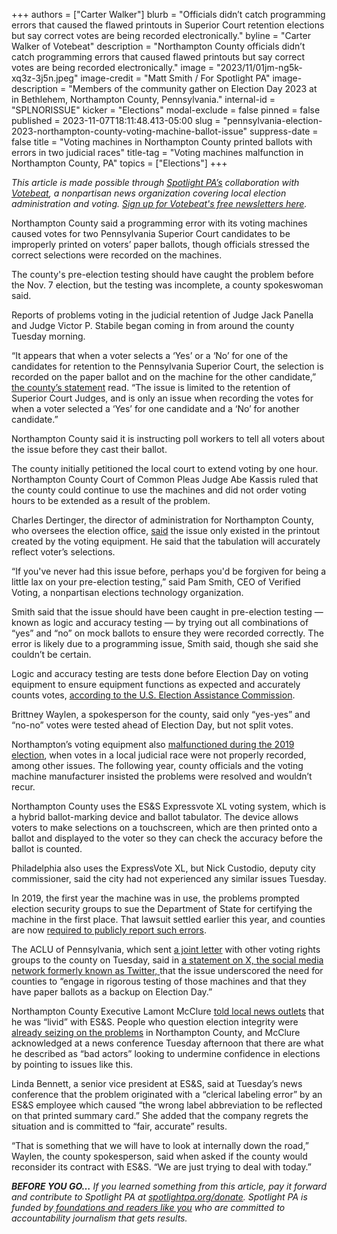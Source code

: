 +++
authors = ["Carter Walker"]
blurb = "Officials didn’t catch programming errors that caused the flawed printouts in Superior Court retention elections but say correct votes are being recorded electronically."
byline = "Carter Walker of Votebeat"
description = "Northampton County officials didn’t catch programming errors that caused flawed printouts but say correct votes are being recorded electronically."
image = "2023/11/01jm-ng5k-xq3z-3j5n.jpeg"
image-credit = "Matt Smith / For Spotlight PA"
image-description = "Members of the community gather on Election Day 2023 at in Bethlehem, Northampton County, Pennsylvania."
internal-id = "SPLNORISSUE"
kicker = "Elections"
modal-exclude = false
pinned = false
published = 2023-11-07T18:11:48.413-05:00
slug = "pennsylvania-election-2023-northampton-county-voting-machine-ballot-issue"
suppress-date = false
title = "Voting machines in Northampton County printed ballots with errors in two judicial races"
title-tag = "Voting machines malfunction in Northampton County, PA"
topics = ["Elections"]
+++

<em>This article is made possible through </em><a href="https://www.spotlightpa.org/"><em>Spotlight PA’s</em></a><em> collaboration with </em><a href="https://www.votebeat.org/"><em>Votebeat</em></a><em>, a nonpartisan news organization covering local election administration and voting. </em><a href="https://www.votebeat.org/newsletters/"><em>Sign up for Votebeat&#39;s free newsletters here</em></a><em>.</em>

Northampton County said a programming error with its voting machines caused votes for two Pennsylvania Superior Court candidates to be improperly printed on voters’ paper ballots, though officials stressed the correct selections were recorded on the machines.

The county&#39;s pre-election testing should have caught the problem before the Nov. 7 election, but the testing was incomplete, a county spokeswoman said.

Reports of problems voting in the judicial retention of Judge Jack Panella and Judge Victor P. Stabile began coming in from around the county Tuesday morning.

“It appears that when a voter selects a ‘Yes’ or a ‘No’ for one of the candidates for retention to the Pennsylvania Superior Court, the selection is recorded on the paper ballot and on the machine for the other candidate,” <a href="https://web.archive.org/20230602133121/https://www.northamptoncounty.org/CTYEXEC/Pages/Press-Releases.aspx">the county’s statement</a> read. “The issue is limited to the retention of Superior Court Judges, and is only an issue when recording the votes for when a voter selected a ‘Yes’ for one candidate and a ‘No’ for another candidate.”

<script src="https://www.spotlightpa.org/embed.js" async></script><div data-spl-embed-version="1" data-spl-src="https://www.spotlightpa.org/embeds/newsletter/"></div>

Northampton County said it is instructing poll workers to tell all voters about the issue before they cast their ballot.

The county initially petitioned the local court to extend voting by one hour. Northampton County Court of Common Pleas Judge Abe Kassis ruled that the county could continue to use the machines and did not order voting hours to be extended as a result of the problem.

Charles Dertinger, the director of administration for Northampton County, who oversees the election office, <a href="https://www.youtube.com/live/H4zAV9Rpbs0?si=M1Q6Pcw19GnuaFWa&amp;t=329">said</a> the issue only existed in the printout created by the voting equipment. He said that the tabulation will accurately reflect voter’s selections.

“If you&#39;ve never had this issue before, perhaps you&#39;d be forgiven for being a little lax on your pre-election testing,” said Pam Smith, CEO of Verified Voting, a nonpartisan elections technology organization.

Smith said that the issue should have been caught in pre-election testing — known as logic and accuracy testing — by trying out all combinations of “yes” and “no” on mock ballots to ensure they were recorded correctly. The error is likely due to a programming issue, Smith said, though she said she couldn’t be certain.

Logic and accuracy testing are tests done before Election Day on voting equipment to ensure equipment functions as expected and accurately counts votes, <u>according to the U.S. Election Assistance Commission</u>.

Brittney Waylen, a spokesperson for the county, said only “yes-yes” and “no-no” votes were tested ahead of Election Day, but not split votes.

Northampton’s voting equipment also <a href="https://www.spotlightpa.org/news/2020/10/pa-northampton-county-voting-machines-glitches-presidential-election/">malfunctioned during the 2019 election</a>, when votes in a local judicial race were not properly recorded, among other issues. The following year, county officials and the voting machine manufacturer insisted the problems were resolved and wouldn’t recur.

Northampton County uses the ES&amp;S Expressvote XL voting system, which is a hybrid ballot-marking device and ballot tabulator. The device allows voters to make selections on a touchscreen, which are then printed onto a ballot and displayed to the voter so they can check the accuracy before the ballot is counted.

Philadelphia also uses the ExpressVote XL, but Nick Custodio, deputy city commissioner, said the city had not experienced any similar issues Tuesday.

In 2019, the first year the machine was in use, the problems prompted election security groups to sue the Department of State for certifying the machine in the first place. That lawsuit settled earlier this year, and counties are now <a href="https://www.votebeat.org/pennsylvania/2023/8/18/23837562/voting-machine-malfunction-reports-public-database-election-lawsuit/">required to publicly report such errors</a>.

The ACLU of Pennsylvania, which sent <a href="https://t.co/XD3FwKHrrZ">a joint letter</a> with other voting rights groups to the county on Tuesday, said in <a href="https://twitter.com/aclupa/status/1721978016362811733">a statement on X, the social media network formerly known as Twitter, </a>that the issue underscored the need for counties to “engage in rigorous testing of those machines and that they have paper ballots as a backup on Election Day.”

<script src="https://www.spotlightpa.org/embed.js" async></script><div data-spl-embed-version="1" data-spl-src="https://www.spotlightpa.org/embeds/donate/"></div>

Northampton County Executive Lamont McClure <a href="https://www.lehighvalleynews.com/elections/election-2023-widespread-voting-machine-problems-reported-in-northampton-county">told local news outlets</a> that he was “livid” with ES&amp;S. People who question election integrity were <a href="https://twitter.com/abrahamhamadeh/status/1721983962778886514?s=46&amp;t=UQBYjZ2Ni_IbmeUwNjHQUw">already seizing on the problems</a> in Northampton County, and McClure acknowledged at a news conference Tuesday afternoon that there are what he described as “bad actors” looking to undermine confidence in elections by pointing to issues like this.

Linda Bennett, a senior vice president at ES&amp;S, said at Tuesday’s news conference that the problem originated with a “clerical labeling error” by an ES&amp;S employee which caused “the wrong label abbreviation to be reflected on that printed summary card.” She added that the company regrets the situation and is committed to “fair, accurate” results.

“That is something that we will have to look at internally down the road,” Waylen, the county spokesperson, said when asked if the county would reconsider its contract with ES&amp;S. “We are just trying to deal with today.”

<strong><em>BEFORE YOU GO…</em></strong><em> If you learned something from this article, pay it forward and contribute to Spotlight PA at </em><a href="https://www.spotlightpa.org/donate"><em>spotlightpa.org/donate</em></a><em>. Spotlight PA is funded by</em><a href="https://www.spotlightpa.org/support"><em> foundations and readers like you</em></a><em> who are committed to accountability journalism that gets results.</em>


